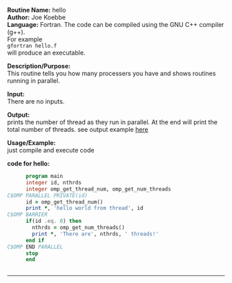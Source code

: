 **Routine Name:** hello  
**Author:** Joe Koebbe  
**Language:** Fortran. The code can be compiled using the GNU C++ compiler (g++).  
For example  
`gfortran hello.f`    
will produce an executable.  

**Description/Purpose:**   
This routine tells you how many processers you have and shows routines running in parallel.  

**Input:**  
There are no inputs.  

**Output:**   
prints the number of thread as they run in parallel. At the end will print the total number of threads. see output example [here](https://jaredcl1994.github.io/math4610/homework1/output.png)   

**Usage/Example:**     
just compile and execute code 

**code for hello:** 

```fortran
      program main
      integer id, nthrds
      integer omp_get_thread_num, omp_get_num_threads
C$OMP PARALLEL PRIVATE(id)
      id = omp_get_thread_num()
      print *, 'hello world from thread', id
C$OMP BARRIER
      if(id .eq. 0) then
        nthrds = omp_get_num_threads()
        print *, 'There are', nthrds, ' threads!'
      end if
C$OMP END PARALLEL
      stop
      end
          
```


********************************************************

